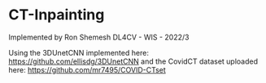# CT-Inpainting
Implemented by Ron Shemesh 
DL4CV - WIS - 2022/3

Using the 3DUnetCNN implemented here:
https://github.com/ellisdg/3DUnetCNN
and the CovidCT dataset uploaded here:
https://github.com/mr7495/COVID-CTset
